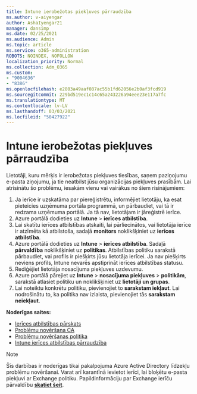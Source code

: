 ```yaml
---
title: Intune ierobežotas piekļuves pārraudzība
ms.author: v-aiyengar
author: AshaIyengar21
manager: dansimp
ms.date: 02/25/2021
ms.audience: Admin
ms.topic: article
ms.service: o365-administration
ROBOTS: NOINDEX, NOFOLLOW
localization_priority: Normal
ms.collection: Adm_O365
ms.custom:
- "9004636"
- "8386"
ms.openlocfilehash: e2803a49aaf087ac55b1fd62056e2b0af3fcd919
ms.sourcegitcommit: 229bd519ec1c14c65a243226a94eee23e117a7fc
ms.translationtype: MT
ms.contentlocale: lv-LV
ms.lasthandoff: 03/03/2021
ms.locfileid: "50427922"
---
```

# <a name="monitor-intune-conditional-access"></a>Intune ierobežotas piekļuves pārraudzība

Lietotāji, kuru mērķis ir ierobežotas piekļuves tiesības, saņem paziņojumu e-pasta ziņojumu, ja tie neatbilst jūsu organizācijas piekļuves prasībām. Lai atrisinātu šo problēmu, iesakām vienu vai vairākus no šiem risinājumiem:

1. Ja ierīce ir uzskatāma par piereģistrētu, informējiet lietotāju, ka esat pieteicies uzņēmuma portāla programmā, un pārbaudiet, vai tā ir redzama uzņēmuma portālā. Ja tā nav, lietotājam ir jāreģistrē ierīce.
1. Azure portālā dodieties uz **Intune**  >  **ierīces atbilstība**. 
1. Lai skatītu ierīces atbilstības atskaiti, lai pārliecinātos, vai lietotāja ierīce ir atzīmēta kā atbilstoša, sadaļā **monitors** noklikšķiniet uz **ierīces atbilstība**.
1. Azure portālā dodieties uz **Intune**  >  **ierīces atbilstība**. Sadaļā **pārvaldība** noklikšķiniet uz **politikas**. Atbilstības politiku sarakstā pārbaudiet, vai profils ir piešķirts jūsu lietotāja ierīcei. Ja nav piešķirts neviens profils, Intune nevarēs apstiprināt ierīces atbilstības statusu.
1. Rediģējiet lietotāja nosacījuma piekļuves uzdevumu.
1. Azure portālā pārejiet uz **Intune**  >  **nosacījuma piekļuves**  >  **politikām**, sarakstā atlasiet politiku un noklikšķiniet uz **lietotāji un grupas**.
1. Lai noteiktu konkrētu politiku, pievienojiet to **sarakstam iekļaut**. Lai nodrošinātu to, ka politika nav izlaista, pievienojiet tās **sarakstam neiekļaut**.

**Noderīgas saites:**

- [Ierīces atbilstības pārskats](https://docs.microsoft.com/intune/device-compliance-get-started)
- [Problēmu novēršana CA](https://docs.microsoft.com/intune/troubleshoot-conditional-access)
- [Problēmu novēršanas politika](https://docs.microsoft.com/intune/troubleshoot-policies-in-microsoft-intune)
- [Intune ierīces atbilstības pārraudzība](https://docs.microsoft.com/intune/compliance-policy-monitor)

> [!NOTE]
> Šīs darbības ir noderīgas tikai pakalpojuma Azure Active Directory līdzekļu problēmu novēršanai. Varat arī karantīnā ievietot ierīci, lai bloķētu e-pasta piekļuvi ar Exchange politiku. Papildinformāciju par Exchange ierīču pārvaldību [**skatiet šeit**](https://docs.microsoft.com/previous-versions/office/exchange-server-2010/ff959225(v=exchg.141)).
